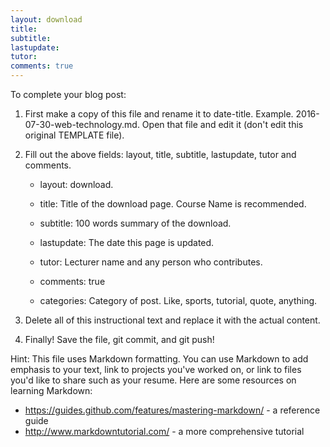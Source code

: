 ```yaml
---
layout: download
title:
subtitle:
lastupdate:
tutor:
comments: true
---
```


To complete your blog post:

1.	First make a copy of this file and rename it to date-title. Example.         2016-07-30-web-technology.md. Open that file and edit it (don't edit this original TEMPLATE file).

2. 	Fill out the above fields: layout, title, subtitle, lastupdate, tutor and comments.

	- layout: download.  

	- title: Title of the download page. Course Name is recommended.

	- subtitle: 100 words summary of the download.

	- lastupdate: The date this page is updated.

	- tutor: Lecturer name and any person who contributes.

	- comments: true

	- categories: Category of post. Like, sports, tutorial, quote, anything.

3. 	Delete all of this instructional text and replace it with the actual content.

4. 	Finally! Save the file, git commit, and git push!

Hint: This file uses Markdown formatting. You can use Markdown to add emphasis
to your text, link to projects you've worked on, or link to files you'd like to
share such as your resume. Here are some resources on learning Markdown:
  - https://guides.github.com/features/mastering-markdown/ - a reference
    guide
  - http://www.markdowntutorial.com/ - a more comprehensive tutorial
